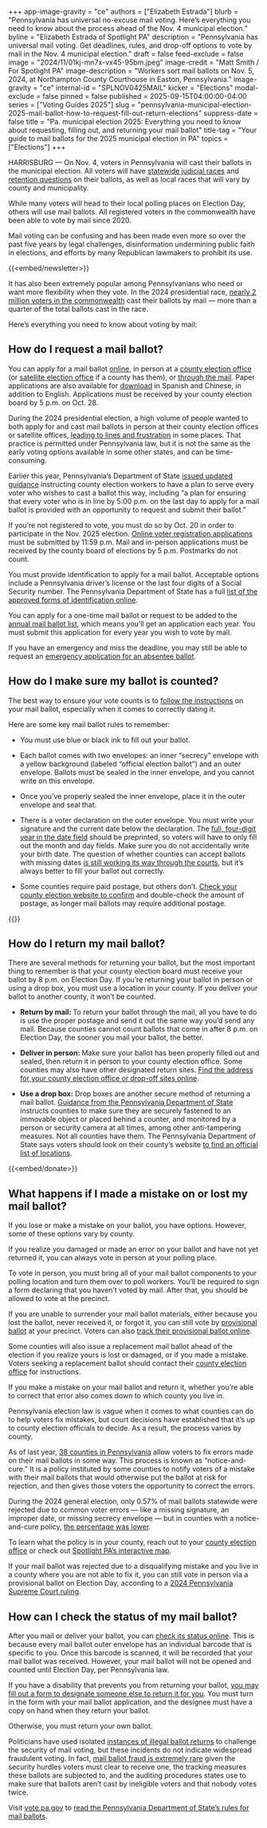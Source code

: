 +++
app-image-gravity = "ce"
authors = ["Elizabeth Estrada"]
blurb = "Pennsylvania has universal no-excuse mail voting. Here’s everything you need to know about the process ahead of the Nov. 4 municipal election."
byline = "Elizabeth Estrada of Spotlight PA"
description = "Pennsylvania has universal mail voting. Get deadlines, rules, and drop-off options to vote by mail in the Nov. 4 municipal election."
draft = false
feed-exclude = false
image = "2024/11/01kj-mn7x-vx45-95bm.jpeg"
image-credit = "Matt Smith / For Spotlight PA"
image-description = "Workers sort mail ballots on Nov. 5, 2024, at Northampton County Courthouse in Easton, Pennsylvania."
image-gravity = "ce"
internal-id = "SPLNOV0425MAIL"
kicker = "Elections"
modal-exclude = false
pinned = false
published = 2025-09-15T04:00:00-04:00
series = ["Voting Guides 2025"]
slug = "pennsylvania-municipal-election-2025-mail-ballot-how-to-request-fill-out-return-elections"
suppress-date = false
title = "Pa. municipal election 2025: Everything you need to know about requesting, filling out, and returning your mail ballot"
title-tag = "Your guide to mail ballots for the 2025 municipal election in PA"
topics = ["Elections"]
+++

HARRISBURG — On Nov. 4, voters in Pennsylvania will cast their ballots in the municipal election. All voters will have <a href="https://www.spotlightpa.org/news/2025/09/pennsylvania-election-2025-commonwealth-superior-court-candidates-elections/">statewide judicial races</a> and <a href="https://www.spotlightpa.org/news/2025/09/judicial-retention-supreme-court-2025-guide-elections/">retention questions</a> on their ballots, as well as local races that will vary by county and municipality.

While many voters will head to their local polling places on Election Day, others will use mail ballots. All registered voters in the commonwealth have been able to vote by mail since 2020.

Mail voting can be confusing and has been made even more so over the past five years by legal challenges, disinformation undermining public faith in elections, and efforts by many Republican lawmakers to prohibit its use.

{{<embed/newsletter>}}

It has also been extremely popular among Pennsylvanians who need or want more flexibility when they vote. In the 2024 presidential race, <a href="https://www.electionreturns.pa.gov/General/VoteByMethod?officeId=1&amp;districtId=1&amp;ElectionID=105&amp;ElectionType=G&amp;IsActive=0&amp;isRetention=0">nearly 2 million voters in the commonwealth</a> cast their ballots by mail — more than a quarter of the total ballots cast in the race.

Here’s everything you need to know about voting by mail:

## How do I request a mail ballot?

You can apply for a mail ballot <a href="https://www.pavoterservices.pa.gov/OnlineAbsenteeApplication/#/OnlineMailInBegin">online</a>, in person at a <a href="https://www.vote.pa.gov/Resources/Pages/Contact-Your-Election-Officials.aspx">county election office</a> (or <a href="https://vote.phila.gov/about-us/satellite-election-offices/">satellite election office</a> if a county has them), or <a href="https://www.vote.pa.gov/Voting-in-PA/pages/mail-and-absentee-ballot.aspx">through the mail</a>. Paper applications are also available for <a href="https://www.pavoterservices.pa.gov/OnlineAbsenteeApplication/#/OnlineAbsenteeBegin">download</a> in Spanish and Chinese, in addition to English. Applications must be received by your county election board by 5 p.m. on Oct. 28.

During the 2024 presidential election, a high volume of people wanted to both apply for and cast mail ballots in person at their county election offices or satellite offices, <a href="https://apnews.com/article/pennsylvania-early-voting-problems-bucks-county-bdc20bfb2c82e29d8698c1a22feb0eae">leading to lines and frustration</a> in some places. That practice is permitted under Pennsylvania law, but it is not the same as the early voting options available in some other states, and can be time-consuming.

Earlier this year, Pennsylvania’s Department of State <a href="https://www.pa.gov/content/dam/copapwp-pagov/en/dos/resources/voting-and-elections/directives-and-guidance/2025/2025-04-guidance-civilian%20absentee-mail%20ballot%20procedures.pdf">issued updated guidance</a> instructing county election workers to have a plan to serve every voter who wishes to cast a ballot this way, including “a plan for ensuring that every voter who is in line by 5:00 p.m. on the last day to apply for a mail ballot is provided with an opportunity to request and submit their ballot.”

If you’re not registered to vote, you must do so by Oct. 20 in order to participate in the Nov. 2025 election. <a href="https://www.pavoterservices.pa.gov/pages/VoterRegistrationApplication.aspx">Online voter registration applications</a> must be submitted by 11:59 p.m. Mail and in-person applications must be received by the county board of elections by 5 p.m. Postmarks do not count.

You must provide identification to apply for a mail ballot. Acceptable options include a Pennsylvania driver’s license or the last four digits of a Social Security number. The Pennsylvania Department of State has a full <a href="https://www.pa.gov/en/agencies/vote/voter-support/mail-in-and-absentee-ballot.html#accordion-dd009c8253-item-c2a744f7a8">list of the approved forms of identification online</a>.

You can apply for a one-time mail ballot or request to be added to the <a href="https://www.vote.pa.gov/Voting-in-PA/Pages/Annual-Mail-in-Voter-List.aspx">annual mail ballot list</a>, which means you’ll get an application each year. You must submit this application for every year you wish to vote by mail.

If you have an emergency and miss the deadline, you may still be able to request an <a href="https://www.pa.gov/en/agencies/vote/voter-support/mail-in-and-absentee-ballot/emergency-absentee-ballot.html">emergency application for an absentee ballot</a>.

## How do I make sure my ballot is counted?

The best way to ensure your vote counts is to <a href="https://www.vote.pa.gov/Voting-in-PA/Pages/Mail-and-Absentee-Ballot.aspx">follow the instructions</a> on your mail ballot, especially when it comes to correctly dating it.

Here are some key mail ballot rules to remember:

- You must use blue or black ink to fill out your ballot.

- Each ballot comes with two envelopes: an inner “secrecy” envelope with a yellow background (labeled “official election ballot”) and an outer envelope. Ballots must be sealed in the inner envelope, and you cannot write on this envelope.

- Once you’ve properly sealed the inner envelope, place it in the outer envelope and seal that.

- There is a voter declaration on the outer envelope. You must write your signature and the current date below the declaration. The <a href="https://www.spotlightpa.org/news/2024/07/pennsylvania-mail-ballot-year-envelope-department-of-state-directive/">full, four-digit year in the date field</a> should be preprinted, so voters will have to only fill out the month and day fields. Make sure you do not accidentally write your birth date. The question of whether counties can accept ballots with missing dates <a href="https://www.spotlightpa.org/news/2025/08/mail-ballots-court-order-voting-elections-constitution-pennsylvania-federal-government/">is still working its way through the courts</a>, but it’s always better to fill your ballot out correctly.

- Some counties require paid postage, but others don’t. <a href="https://www.vote.pa.gov/Resources/Pages/Contact-Your-Election-Officials.aspx">Check your county election website to confirm</a> and double-check the amount of postage, as longer mail ballots may require additional postage.

{{<dewey-assistant>}}

## How do I return my mail ballot?

There are several methods for returning your ballot, but the most important thing to remember is that your county election board must receive your ballot by 8 p.m. on Election Day. If you’re returning your ballot in person or using a drop box, you must use a location in your county. If you deliver your ballot to another county, it won’t be counted.

- <strong>Return by mail: </strong>To return your ballot through the mail, all you have to do is use the proper postage and send it out the same way you’d send any mail. Because counties cannot count ballots that come in after 8 p.m. on Election Day, the sooner you mail your ballot, the better.

- <strong>Deliver in person: </strong>Make sure your ballot has been properly filled out and sealed, then return it in person to your county election office. Some counties may also have other designated return sites. <a href="http://vote.pa.gov/Voting-in-PA/Pages/Return-Ballot.aspx">Find the address for your county election office or drop-off sites online</a>.

- <strong>Use a drop box:</strong> Drop boxes are another secure method of returning a mail ballot. <a href="https://www.pa.gov/content/dam/copapwp-pagov/en/dos/resources/voting-and-elections/directives-and-guidance/2023-Ballot-Return-Guidance-2.0.pdf">Guidance from the Pennsylvania Department of State</a> instructs counties to make sure they are securely fastened to an immovable object or placed behind a counter, and monitored by a person or security camera at all times, among other anti-tampering measures. Not all counties have them. The Pennsylvania Department of State says voters should look on their county’s website <a href="https://www.vote.pa.gov/Resources/Pages/Contact-Your-Election-Officials.aspx">to find an official list of locations</a>.

{{<embed/donate>}}

## What happens if I made a mistake on or lost my mail ballot?

If you lose or make a mistake on your ballot, you have options. However, some of these options vary by county.

If you realize you damaged or made an error on your ballot and have not yet returned it, you can always vote in person at your polling place.

To vote in person, you must bring all of your mail ballot components to your polling location and turn them over to poll workers. You’ll be required to sign a form declaring that you haven’t voted by mail. After that, you should be allowed to vote at the precinct.

If you are unable to surrender your mail ballot materials, either because you lost the ballot, never received it, or forgot it, you can still vote by <a href="https://www.pa.gov/agencies/vote/voter-support/provisional-ballot.html">provisional ballot</a> at your precinct. Voters can also <a href="https://www.pavoterservices.pa.gov/pages/ProvisionalBallotSearch.aspx">track their provisional ballot online</a>.

Some counties will also issue a replacement mail ballot ahead of the election if you realize yours is lost or damaged, or if you made a mistake. Voters seeking a replacement ballot should contact their <a href="https://www.pa.gov/agencies/vote/contact-us/contact-your-election-officials.html">county election office</a> for instructions.

If you make a mistake on your mail ballot and return it, whether you’re able to correct that error also comes down to which county you live in.

Pennsylvania election law is vague when it comes to what counties can do to help voters fix mistakes, but court decisions have established that it’s up to county election officials to decide. As a result, the process varies by county.

As of last year, <a href="https://www.spotlightpa.org/news/2024/10/pennsylvania-election-2024-mail-ballot-curing-notice-errors-fix/">38 counties in Pennsylvania</a> allow voters to fix errors made on their mail ballots in some way. This process is known as “notice-and-cure.” It is a policy instituted by some counties to notify voters of a mistake with their mail ballots that would otherwise put the ballot at risk for rejection, and then gives those voters the opportunity to correct the errors.

During the 2024 general election, only 0.57% of mail ballots statewide were rejected due to common voter errors — like a missing signature, an improper date, or missing secrecy envelope — but in counties with a notice-and-cure policy, <a href="https://www.spotlightpa.org/news/2025/02/pennsylvania-election-mail-ballot-rejection-data-curing-county-differences/">the percentage was lower</a>.

To learn what the policy is in your county, reach out to your <a href="https://www.pa.gov/agencies/vote/contact-us/contact-your-election-officials.html">county election office</a> or check out <a href="https://www.spotlightpa.org/news/2024/10/pennsylvania-election-2024-mail-ballot-curing-notice-errors-fix/">Spotlight PA’s interactive map</a>.

If your mail ballot was rejected due to a disqualifying mistake and you live in a county where you are not able to fix it, you can still vote in person via a provisional ballot on Election Day, according to a <a href="https://www.spotlightpa.org/news/2024/10/pennsylvania-election-mail-ballot-provisional-supreme-court/">2024 Pennsylvania Supreme Court ruling</a>.

## How can I check the status of my mail ballot?

After you mail or deliver your ballot, you can <a href="https://www.pavoterservices.pa.gov/pages/ballottracking.aspx">check its status online</a>. This is because every mail ballot outer envelope has an individual barcode that is specific to you. Once this barcode is scanned, it will be recorded that your mail ballot was received. However, your mail ballot will not be opened and counted until Election Day, per Pennsylvania law.

If you have a disability that prevents you from returning your ballot, <a href="https://www.vote.pa.gov/Voting-in-PA/Pages/Accessible-Voting.aspx">you may fill out a form to designate someone else to return it for you</a>. You must turn in the form with your mail ballot application, and the designee must have a copy on hand when they return your ballot.

Otherwise, you must return your own ballot.

Politicians have used isolated <a href="https://www.mcall.com/news/pennsylvania/mc-nws-pa-lehigh-ballot-drop-box-investigation-20220404-wk4ug6j25fgtffuhiwrxnai2ne-story.html">instances of illegal ballot returns</a> to challenge the security of mail voting, but these incidents do not indicate widespread fraudulent voting. In fact, <a href="https://www.cisa.gov/rumorcontrol">mail ballot fraud is extremely rare</a> given the security hurdles voters must clear to receive one, the tracking measures these ballots are subjected to, and the auditing procedures states use to make sure that ballots aren’t cast by ineligible voters and that nobody votes twice.

Visit <a href="https://www.vote.pa.gov/">vote.pa.gov</a> to <a href="https://www.vote.pa.gov/Voting-in-PA/Pages/Mail-and-Absentee-Ballot.aspx">read the Pennsylvania Department of State’s rules for mail ballots</a>.

